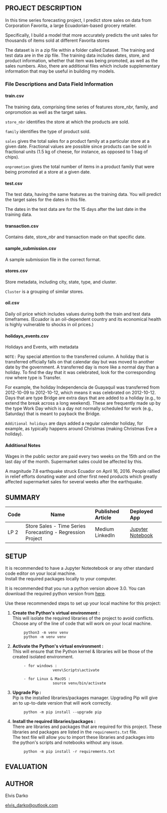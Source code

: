 ## PROJECT DESCRIPTION
In this time series forecasting project, I predict store sales on data from Corporation Favorita, a large Ecuadorian-based grocery retailer. 

Specifically, I build a model that more accurately predicts the unit sales for thousands of items sold at different Favorita stores

The dataset is in a zip file within a folder called Dataset. The training and test data are in the zip file. The training data includes dates, store, and product information, whether that item was being promoted, as well as the sales numbers. Also, there are additional files which include supplementary information that may be useful in building my models.

### File Descriptions and Data Field Information

#### train.csv

The training data, comprising time series of features store_nbr, family, and onpromotion as well as the target sales.

`store_nbr` identifies the store at which the products are sold.

`family` identifies the type of product sold.

`sales` gives the total sales for a product family at a particular store at a given date. Fractional values are possible since products can be sold in fractional units (1.5 kg of cheese, for instance, as opposed to 1 bag of chips).

`onpromotion` gives the total number of items in a product family that were being promoted at a store at a given date.

#### test.csv

The test data, having the same features as the training data. You will predict the target sales for the dates in this file.

The dates in the test data are for the 15 days after the last date in the training data.

#### transaction.csv

Contains date, store_nbr and transaction made on that specific date.
#### sample_submission.csv

A sample submission file in the correct format.
#### stores.csv

Store metadata, including city, state, type, and cluster.

`Cluster` is a grouping of similar stores.

#### oil.csv

Daily oil price which includes values during both the train and test data timeframes. (Ecuador is an oil-dependent country and its economical health is highly vulnerable to shocks in oil prices.)

#### holidays_events.csv

Holidays and Events, with metadata

`NOTE:` Pay special attention to the transferred column. A holiday that is transferred officially falls on that calendar day but was moved to another date by the government. A transferred day is more like a normal day than a holiday. To find the day that it was celebrated, look for the corresponding row where type is Transfer.

For example, the holiday Independencia de Guayaquil was transferred from 2012-10-09 to 2012-10-12, which means it was celebrated on 2012-10-12. Days that are type Bridge are extra days that are added to a holiday (e.g., to extend the break across a long weekend). These are frequently made up by the type Work Day which is a day not normally scheduled for work (e.g., Saturday) that is meant to payback the Bridge.

`Additional holidays` are days added a regular calendar holiday, for example, as typically happens around Christmas (making Christmas Eve a holiday).

#### Additional Notes

Wages in the public sector are paid every two weeks on the 15th and on the last day of the month. Supermarket sales could be affected by this.

A magnitude 7.8 earthquake struck Ecuador on April 16, 2016. People rallied in relief efforts donating water and other first need products which greatly affected supermarket sales for several weeks after the earthquake.



## SUMMARY
| Code      | Name        | Published Article |  Deployed App |
|-----------|-------------|:-------------|:------|
| LP 2      | Store Sales - Time Series Forecasting - Regression Project| Medium<br />LinkedIn | [Jupyter Notebook](https://github.com/elvis-darko/Training-and-Apprenticeship-Portfolio-Projects/blob/main/STORE-SALES-TIME-SERIES-FORECASTING/STORE-SALES-TIME-SERIES-FORECASTING-REGRESSION%20PROJECT.ipynb) |




## SETUP
It is recommended to have a Jupyter Noteotebook or any other standard code editor on your local machine.<br />Install the required packages locally to your computer.

It is recommended that you run a python version above 3.0. 
You can download the required python version from [here](https://www.python.org/downloads/).

Use these recommended steps to set up your local machine for this project:

1. **Create the Python's virtual environment :** <br />This will isolate the required libraries of the project to avoid conflicts.<br />Choose any of the line of code that will work on your local machine.

            python3 -m venv venv
            python -m venv venv


2. **Activate the Python's virtual environment :**<br />This will ensure that the Python kernel & libraries will be those of the created isolated environment.

            - for windows : 
                         venv\Scripts\activate

            - for Linux & MacOS :
                         source venv/bin/activate


3. **Upgrade Pip :**<br />Pip is the installed libraries/packages manager. Upgrading Pip will give an to up-to-date version that will work correctly.

            python -m pip install --upgrade pip


4. **Install the required libraries/packages :**<br />There are libraries and packages that are required for this project. These libraries and packages are listed in the `requirements.txt` file.<br />The text file will allow you to import these libraries and packages into the python's scripts and notebooks without any issue.

            python -m pip install -r requirements.txt 



## EVALUATION

## AUTHOR
Elvis Darko

elvis_darko@outlook.com
